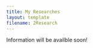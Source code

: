 ```yaml
---
title: My Researches
layout: template
filename: 2Research
--- 
```



Information will be availble soon!
